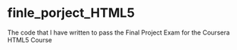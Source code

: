# finle_porject_HTML5
 The code that I have written to pass the Final Project Exam for the Coursera HTML5 Course
